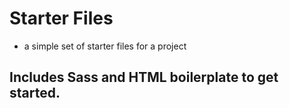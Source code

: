 # Starter Files

- a simple set of starter files for a project 

## Includes Sass and HTML boilerplate to get started.
